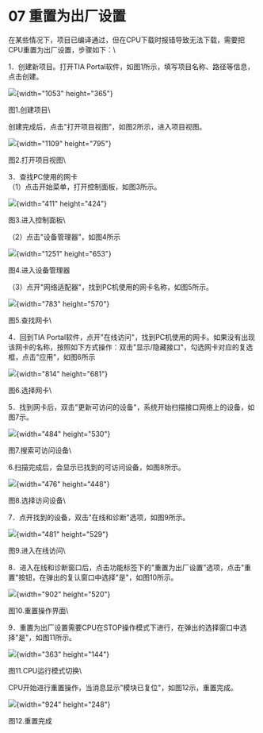 # 07 重置为出厂设置

在某些情况下，项目已编译通过，但在CPU下载时报错导致无法下载，需要把CPU重置为出厂设置，步骤如下：\

1．创建新项目。打开TIA
Portal软件，如图1所示，填写项目名称、路径等信息，点击创建。

![](images/07-01.jpg){width="1053" height="365"}

图1.创建项目\

创建完成后，点击\"打开项目视图\"，如图2所示，进入项目视图。

![](images/07-02.jpg){width="1109" height="795"}

图2.打开项目视图\

3．查找PC使用的网卡\
（1）点击开始菜单，打开控制面板，如图3所示。

![](images/07-03.jpg){width="411" height="424"}

图3.进入控制面板\

（2）点击\"设备管理器\"，如图4所示

![](images/07-04.jpg){width="1251" height="653"}

图4.进入设备管理器

（3）点开\"网络适配器\"，找到PC机使用的网卡名称，如图5所示。

![](images/07-05.jpg){width="783" height="570"}

图5.查找网卡\

4．回到TIA
Portal软件，点开\"在线访问\"，找到PC机使用的网卡。如果没有出现该网卡的名称，按照如下方式操作：双击\"显示/隐藏接口\"，勾选网卡对应的复选框，点击\"应用\"，如图6所示

![](images/07-06.jpg){width="814" height="681"}

图6.选择网卡\

5．找到网卡后，双击\"更新可访问的设备\"，系统开始扫描接口网络上的设备，如图7示。

![](images/07-07.jpg){width="484" height="530"}

图7.搜索可访问设备\

6.扫描完成后，会显示已找到的可访问设备，如图8所示。

![](images/07-08.jpg){width="476" height="448"}

图8.选择访问设备\

7．点开找到的设备，双击\"在线和诊断\"选项，如图9所示。

![](images/07-09.jpg){width="481" height="529"}

图9.进入在线访问\

8．进入在线和诊断窗口后，点击功能标签下的\"重置为出厂设置\"选项，点击\"重置\"按钮，在弹出的复认窗口中选择\"是\"，如图10所示。

![](images/07-10.jpg){width="902" height="520"}

图10.重置操作界面\

9．重置为出厂设置需要CPU在STOP操作模式下进行，在弹出的选择窗口中选择\"是\"，如图11所示。

![](images/07-11.jpg){width="363" height="144"}

图11.CPU运行模式切换\

CPU开始进行重置操作，当消息显示\"模块已复位\"，如图12示，重置完成。

![](images/07-12.jpg){width="924" height="248"}

图12.重置完成
